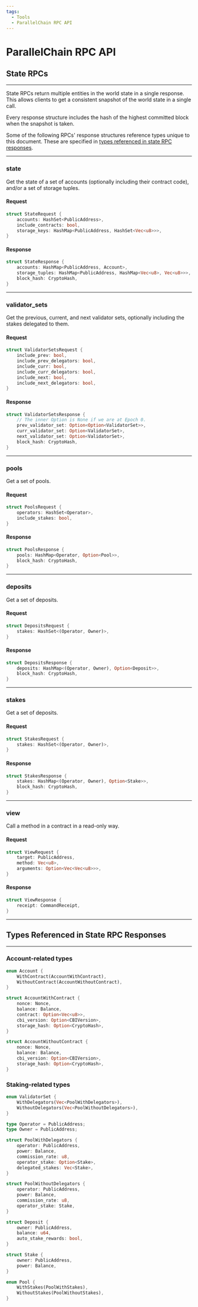 ```yaml
---
tags:
  - Tools
  - ParallelChain RPC API
---
```


# ParallelChain RPC API

## State RPCs
---

State RPCs return multiple entities in the world state in a single response. This allows clients to get a consistent snapshot of the world state in a single call.

Every response structure includes the hash of the highest committed block when the snapshot is taken.

Some of the following RPCs' response structures reference types unique to this document. These are specified in [types referenced in state RPC responses](#types-referenced-in-state-rpc-responses).

---

### state

Get the state of a set of accounts (optionally including their contract code), and/or a set of storage tuples.

#### Request

```rust
struct StateRequest {
    accounts: HashSet<PublicAddress>,
    include_contracts: bool,
    storage_keys: HashMap<PublicAddress, HashSet<Vec<u8>>>,
}
```

#### Response

```rust
struct StateResponse {
    accounts: HashMap<PublicAddress, Account>,
    storage_tuples: HashMap<PublicAddress, HashMap<Vec<u8>, Vec<u8>>>,
    block_hash: CryptoHash,
}
```

---

### validator_sets

Get the previous, current, and next validator sets, optionally including the stakes delegated to them.  

#### Request

```rust
struct ValidatorSetsRequest {
    include_prev: bool,
    include_prev_delegators: bool,
    include_curr: bool,
    include_curr_delegators: bool,
    include_next: bool,
    include_next_delegators: bool,
}
```

#### Response

```rust
struct ValidatorSetsResponse {
    // The inner Option is None if we are at Epoch 0.
    prev_validator_set: Option<Option<ValidatorSet>>,
    curr_validator_set: Option<ValidatorSet>,
    next_validator_set: Option<ValidatorSet>,
    block_hash: CryptoHash,
}
```

---

### pools

Get a set of pools.

#### Request

```rust
struct PoolsRequest {
    operators: HashSet<Operator>,
    include_stakes: bool,
}
```

#### Response

```rust
struct PoolsResponse {
    pools: HashMap<Operator, Option<Pool>>,
    block_hash: CryptoHash,
}
```

---

### deposits

Get a set of deposits.

#### Request

```rust
struct DepositsRequest {
    stakes: HashSet<(Operator, Owner)>,
}
```

#### Response

```rust
struct DepositsResponse {
    deposits: HashMap<(Operator, Owner), Option<Deposit>>,
    block_hash: CryptoHash,
}
```

---

### stakes

Get a set of deposits.

#### Request

```rust
struct StakesRequest {
    stakes: HashSet<(Operator, Owner)>,
}
```

#### Response

```rust
struct StakesResponse {
    stakes: HashMap<(Operator, Owner), Option<Stake>>,
    block_hash: CryptoHash,
}
```

---

### view

Call a method in a contract in a read-only way.

#### Request

```rust
struct ViewRequest {
    target: PublicAddress,
    method: Vec<u8>,
    arguments: Option<Vec<Vec<u8>>>,
}
```

#### Response

```rust
struct ViewResponse {
    receipt: CommandReceipt,
}
```

---

## Types Referenced in State RPC Responses
---

### Account-related types
```rust
enum Account {
    WithContract(AccountWithContract),
    WithoutContract(AccountWithoutContract),
}

struct AccountWithContract {
    nonce: Nonce,
    balance: Balance,
    contract: Option<Vec<u8>>, 
    cbi_version: Option<CBIVersion>,
    storage_hash: Option<CryptoHash>,
}

struct AccountWithoutContract {
    nonce: Nonce,
    balance: Balance,
    cbi_version: Option<CBIVersion>,
    storage_hash: Option<CryptoHash>,
}
```

### Staking-related types 

```rust
enum ValidatorSet {
    WithDelegators(Vec<PoolWithDelegators>),
    WithoutDelegators(Vec<PoolWithoutDelegators>),
}

type Operator = PublicAddress;
type Owner = PublicAddress;

struct PoolWithDelegators {
    operator: PublicAddress,
    power: Balance,
    commission_rate: u8, 
    operator_stake: Option<Stake>,
    delegated_stakes: Vec<Stake>,
}

struct PoolWithoutDelegators {
    operator: PublicAddress,
    power: Balance,
    commission_rate: u8, 
    operator_stake: Stake,
}

struct Deposit {
    owner: PublicAddress,
    balance: u64,
    auto_stake_rewards: bool,
}

struct Stake {
    owner: PublicAddress,
    power: Balance,
}

enum Pool {
    WithStakes(PoolWithStakes),
    WithoutStakes(PoolWithoutStakes),
}
```